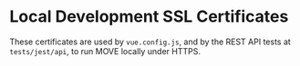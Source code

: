 # Local Development SSL Certificates

These certificates are used by `vue.config.js`, and by the REST API tests at `tests/jest/api`, to run MOVE locally under HTTPS.
